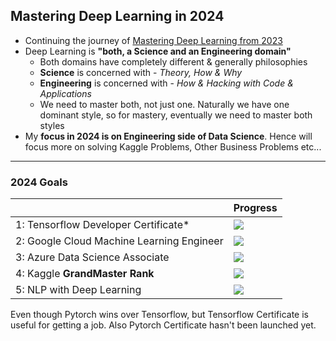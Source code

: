 
## Mastering Deep Learning in 2024
- Continuing the journey of [Mastering Deep Learning from 2023](https://github.com/ajinkyakolhe112/Mastering-Deep-Learning-in-2023)
- Deep Learning is **"both, a Science and an Engineering domain"**
  - Both domains have completely different & generally philosophies
  - **Science** is concerned with       - *Theory, How & Why*
  - **Engineering** is concerned with   - *How & Hacking with Code & Applications*
  - We need to master both, not just one. Naturally we have one dominant style, so for mastery, eventually we need to master both styles
- My **focus in 2024 is on Engineering side of Data Science**. Hence will focus more on solving Kaggle Problems, Other Business Problems etc...
----
### 2024 Goals
|                            | Progress                           |
| ------------------------------------- | ---------------------------------- |
1: Tensorflow Developer Certificate*        | ![](https://geps.dev/progress/70) |
2: Google Cloud Machine Learning Engineer   | ![](https://geps.dev/progress/0) | 
3: Azure Data Science Associate             | ![](https://geps.dev/progress/0) | 
4: Kaggle **GrandMaster Rank**              | ![](https://geps.dev/progress/0) |
5: NLP with Deep Learning                   | ![](https://geps.dev/progress/0) |

Even though Pytorch wins over Tensorflow, but Tensorflow Certificate is useful for getting a job. Also Pytorch Certificate hasn't been launched yet.
